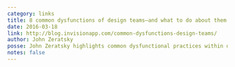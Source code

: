 ```yaml
---
category: links
title: 8 common dysfunctions of design teams—and what to do about them
date: 2016-03-18
link: http://blog.invisionapp.com/common-dysfunctions-design-teams/
author: John Zeratsky
posse: John Zeratsky highlights common dysfunctional practices within design teams and how to go about changing the team culture to build better products.
notes: false
---
```

